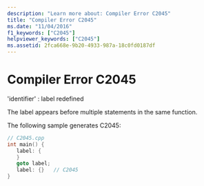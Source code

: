```yaml
---
description: "Learn more about: Compiler Error C2045"
title: "Compiler Error C2045"
ms.date: "11/04/2016"
f1_keywords: ["C2045"]
helpviewer_keywords: ["C2045"]
ms.assetid: 2fca668e-9b20-4933-987a-18c0fd0187df
---
```

# Compiler Error C2045

'identifier' : label redefined

The label appears before multiple statements in the same function.

The following sample generates C2045:

```cpp
// C2045.cpp
int main() {
   label: {
   }
   goto label;
   label: {}   // C2045
}
```
